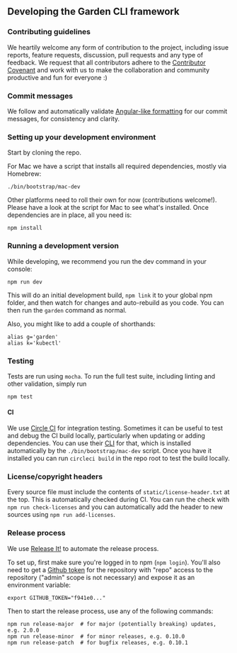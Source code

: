 ## Developing the Garden CLI framework

### Contributing guidelines

We heartily welcome any form of contribution to the project, including issue reports, feature requests, 
discussion, pull requests and any type of feedback. We request that all contributors 
adhere to the [Contributor Covenant](CODE_OF_CONDUCT.md) and work with us to make the collaboration and 
community productive and fun for everyone :)

### Commit messages

We follow and automatically validate 
[Angular-like formatting](https://github.com/angular/angular.js/blob/master/DEVELOPERS.md#commits) for our
commit messages, for consistency and clarity.

### Setting up your development environment

Start by cloning the repo.

For Mac we have a script that installs all required dependencies, mostly via Homebrew:

    ./bin/bootstrap/mac-dev
    
Other platforms need to roll their own for now (contributions welcome!). Please have a look
at the script for Mac to see what's installed. Once dependencies are in place, all you need is:  
    
    npm install
    
### Running a development version

While developing, we recommend you run the dev command in your console:

    npm run dev
    
This will do an initial development build, `npm link` it to your global npm folder, and then watch for 
changes and auto-rebuild as you code. You can then run the `garden` command as normal. 
    
Also, you might like to add a couple of shorthands:

    alias g='garden'
    alias k='kubectl'
    
### Testing

Tests are run using `mocha`. To run the full test suite, including linting and other validation, simply run

    npm test
    
#### CI

We use [Circle CI](https://circleci.com) for integration testing. Sometimes
it can be useful to test and debug the CI build locally, particularly when 
updating or adding dependencies. You can use their 
[CLI](https://circleci.com/docs/2.0/local-jobs/) for that, which
is installed automatically by the `./bin/bootstrap/mac-dev` script. Once you
have it installed you can run `circleci build` in the repo root to test 
the build locally.

### License/copyright headers

Every source file must include the contents of `static/license-header.txt` at the top. This is 
automatically checked during CI. You can run the check with `npm run check-licenses` and you can
automatically add the header to new sources using `npm run add-licenses`. 
  
### Release process

We use [Release It!](https://github.com/webpro/release-it) to automate the release process.

To set up, first make sure you're logged in to npm (`npm login`). You'll also need to get a 
[Github token](https://github.com/settings/tokens) for the repository with "repo" access to 
the repository ("admin" scope is not necessary) and expose it as an environment variable:

    export GITHUB_TOKEN="f941e0..."
    
Then to start the release process, use any of the following commands:

    npm run release-major  # for major (potentially breaking) updates, e.g. 2.0.0 
    npm run release-minor  # for minor releases, e.g. 0.10.0
    npm run release-patch  # for bugfix releases, e.g. 0.10.1 

